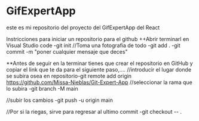 # GifExpertApp

este es mi repositorio del proyecto del GifExpertApp del React

Instricciones para iniciar un repositorio para el github
++Abrir terminarl en Visual Studio code
-git init
//Toma una fotografia de todo -git add .
-git commit -m "poner cualquier mensaje que deces"

**Antes de seguir en la terminar tienes que crear el repositorio en GitHub y copiar el link que te da para el siguiente paso,....
//introducir el lugar donde se subira osea en repositorio-git remote add origin https://github.com/Missa-Nieblas/Git-Expert-App
//seleccionar la rama que lo subira -git branch -M main

//subir los cambios -git push -u origin main


//Por si la riegas, sirve para regresar al ultimo commit  -git checkout -- .